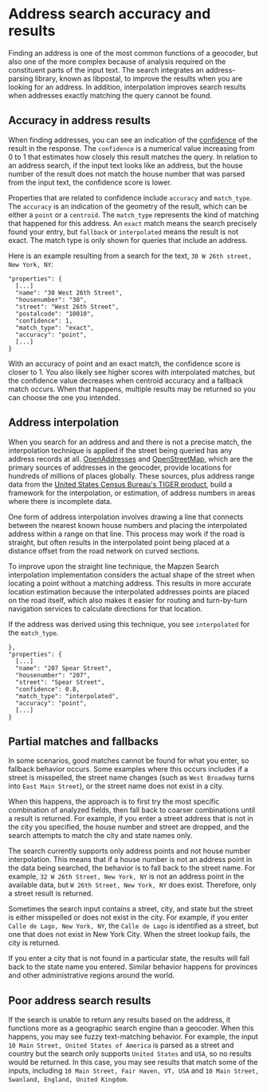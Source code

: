 # Address search accuracy and results

Finding an address is one of the most common functions of a geocoder, but also one of the more complex because of analysis required on the constituent parts of the input text. The search integrates an address-parsing library, known as libpostal, to improve the results when you are looking for an address. In addition, interpolation improves search results when addresses exactly matching the query cannot be found.

## Accuracy in address results

When finding addresses, you can see an indication of the [confidence](response.md#confidence) of the result in the response. The `confidence` is a numerical value increasing from 0 to 1 that estimates how closely this result matches the query. In relation to an address search, if the input text looks like an address, but the house number of the result does not match the house number that was parsed from the input text, the confidence score is lower.

Properties that are related to confidence include `accuracy` and `match_type`. The `accuracy` is an indication of the geometry of the result, which can be either a `point` or a `centroid`. The `match_type` represents the kind of matching that happened for this address. An `exact` match means the search precisely found your entry, but `fallback` or `interpolated` means the result is not exact. The match type is only shown for queries that include an address.

Here is an example resulting from a search for the text, `30 W 26th street, New York, NY`:

```
"properties": {
  [...]
  "name": "30 West 26th Street",
  "housenumber": "30",
  "street": "West 26th Street",
  "postalcode": "10010",
  "confidence": 1,
  "match_type": "exact",
  "accuracy": "point",
  [...]
}
```

With an accuracy of point and an exact match, the confidence score is closer to 1. You also likely see higher scores with interpolated matches, but the confidence value decreases when centroid accuracy and a fallback match occurs. When that happens, multiple results may be returned so you can choose the one you intended.

## Address interpolation

When you search for an address and and there is not a precise match, the interpolation technique is applied if the street being queried has any address records at all. [OpenAddresses](data-sources.md#openaddresses) and [OpenStreetMap](data-sources.md#openstreetmap), which are the primary sources of addresses in the geocoder, provide locations for hundreds of millions of places globally. These sources, plus address range data from the [United States Census Bureau's TIGER product](https://www.census.gov/geo/maps-data/data/tiger.html), build a framework for the interpolation, or estimation, of address numbers in areas where there is incomplete data.

One form of address interpolation involves drawing a line that connects between the nearest known house numbers and placing the interpolated address within a range on that line. This process may work if the road is straight, but often results in the interpolated point being placed at a distance offset from the road network on curved sections.

To improve upon the straight line technique, the Mapzen Search interpolation implementation considers the actual shape of the street when locating a point without a matching address. This results in more accurate location estimation because the interpolated addresses points are placed on the road itself, which also makes it easier for routing and turn-by-turn navigation services to calculate directions for that location.

If the address was derived using this technique, you see `interpolated` for the `match_type`.

```
},
"properties": {
  [...]
  "name": "207 Spear Street",
  "housenumber": "207",
  "street": "Spear Street",
  "confidence": 0.8,
  "match_type": "interpolated",
  "accuracy": "point",
  [...]
}
```

## Partial matches and fallbacks

In some scenarios, good matches cannot be found for what you enter, so fallback behavior occurs. Some examples where this occurs includes if a street is misspelled, the street name changes (such as `West Broadway` turns into `East Main Street`), or the street name does not exist in a city.

When this happens, the approach is to first try the most specific combination of analyzed fields, then fall back to coarser combinations until a result is returned. For example, if you enter a street address that is not in the city you specified, the house number and street are dropped, and the search attempts to match the city and state names only.  

The search currently supports only address points and not house number interpolation. This means that if a house number is not an address point in the data being searched, the behavior is to fall back to the street name. For example, `32 W 26th Street, New York, NY` is not an address point in the available data, but `W 26th Street, New York, NY` does exist. Therefore, only a street result is returned.

Sometimes the search input contains a street, city, and state but the street is either misspelled or does not exist in the city. For example, if you enter `Calle de Lago, New York, NY`, the `Calle de Lago` is identified as a street, but one that does not exist in New York City. When the street lookup fails, the city is returned.

If you enter a city that is not found in a particular state, the results will fall back to the state name you entered. Similar behavior happens for provinces and other administrative regions around the world.

## Poor address search results

If the search is unable to return any results based on the address, it functions more as a geographic search engine than a geocoder. When this happens, you may see fuzzy text-matching behavior. For example, the input `10 Main Street, United States of America` is parsed as a street and country but the search only supports `United States` and `USA`, so no results would be returned.  In this case, you may see results that match some of the inputs, including `10 Main Street, Fair Haven, VT, USA` and `10 Main Street, Swanland, England, United Kingdom`.  
